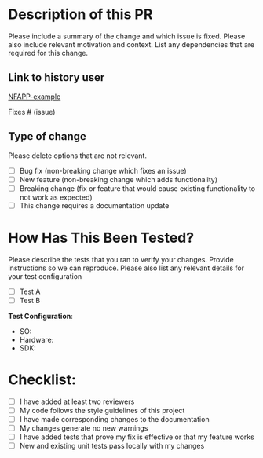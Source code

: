 # Description of this PR

Please include a summary of the change and which issue is fixed. Please also include relevant motivation and context. List any dependencies that are required for this change.

## Link to history user

[NFAPP-example](https://common.atlassian.net/browse/NFAPP-example)

Fixes # (issue)

## Type of change

Please delete options that are not relevant.

- [ ] Bug fix (non-breaking change which fixes an issue)
- [ ] New feature (non-breaking change which adds functionality)
- [ ] Breaking change (fix or feature that would cause existing functionality to not work as expected)
- [ ] This change requires a documentation update

# How Has This Been Tested?

Please describe the tests that you ran to verify your changes. Provide instructions so we can reproduce. Please also list any relevant details for your test configuration

- [ ] Test A
- [ ] Test B

**Test Configuration**:

- SO:
- Hardware:
- SDK:

# Checklist:

- [ ] I have added at least two reviewers
- [ ] My code follows the style guidelines of this project
- [ ] I have made corresponding changes to the documentation
- [ ] My changes generate no new warnings
- [ ] I have added tests that prove my fix is effective or that my feature works
- [ ] New and existing unit tests pass locally with my changes
